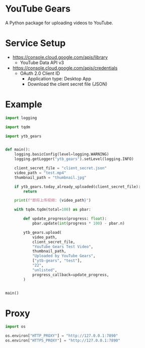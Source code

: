 # YouTube Gears

A Python package for uploading videos to YouTube.

# Service Setup

- <https://console.cloud.google.com/apis/library>
  - YouTube Data API v3
- <https://console.cloud.google.com/apis/credentials>
  - OAuth 2.0 Client ID
    - Application type: Desktop App
    - Download the client secret file (JSON)

# Example

```python
import logging

import tqdm

import ytb_gears


def main():
    logging.basicConfig(level=logging.WARNING)
    logging.getLogger("ytb_gears").setLevel(logging.INFO)

    client_secret_file = "client_secret.json"
    video_path = "test.mp4"
    thumbnail_path = "thumbnail.jpg"

    if ytb_gears.today_already_uploaded(client_secret_file):
        return

    print(f"即将上传视频: {video_path}")

    with tqdm.tqdm(total=100) as pbar:

        def update_progress(progress: float):
            pbar.update(int(progress * 100) - pbar.n)

        ytb_gears.upload(
            video_path,
            client_secret_file,
            "YouTube Gears Test Video",
            thumbnail_path,
            "Uploaded by YouTube Gears",
            ["ytb-gears", "test"],
            "22",
            "unlisted",
            progress_callback=update_progress,
        )


main()
```

# Proxy

```python
import os

os.environ["HTTP_PROXY"] = "http://127.0.0.1:7890"
os.environ["HTTPS_PROXY"] = "http://127.0.0.1:7890"
```
